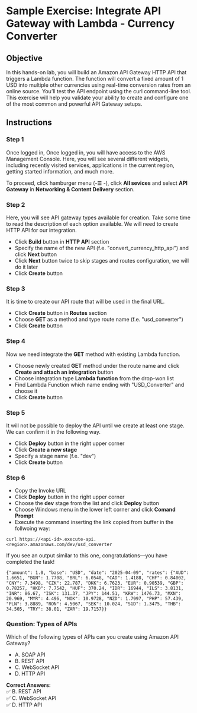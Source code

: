 # Sample Exercise: Integrate API Gateway with Lambda - Currency Converter

## Objective

In this hands-on lab, you will build an Amazon API Gateway HTTP API that triggers a Lambda function. The function will convert a fixed amount of 1 USD into multiple other currencies using real-time conversion rates from an online source. You’ll test the API endpoint using the curl command-line tool. This exercise will help you validate your ability to create and configure one of the most common and powerful API Gateway setups.

## Instructions

### Step 1

Once logged in, Once logged in, you will have access to the AWS Management Console. Here, you will see several different widgets, including recently visited services, applications in the current region, getting started information, and much more.

To proceed, click hamburger menu (-☰ -), click **All sevices** and select **API Gateway** in **Networking & Content Delivery** section.

### Step 2

Here, you will see API gateway types available for creation. Take some time to read the description of each option available. We will need to create HTTP API for our integration.

* Click **Build** button in **HTTP API** section
* Specify the name of the new API (f.e. "convert_currency_http_api") and click **Next** button
* Click **Next** button twice to skip stages and routes configuration, we will do it later
* Click **Create** button

### Step 3

It is time to create our API route that will be used in the final URL.

* Click **Create** button in **Routes** section
* Choose **GET** as a method and type route name (f.e. "usd_converter")
* Click **Create** button

### Step 4

Now we need integrate the **GET** method with existing Lambda function.

* Choose newly created **GET** method under the route name and click **Create and attach an integration** button
* Choose integration type **Lambda function** from the drop-won list
* Find Lambda Function which name ending with "USD_Converter" and choose it
* Click **Create** button

### Step 5

It will not be possible to deploy the API until we create at least one stage. We can confirm it in the following way.

* Click **Deploy** button in the right upper corner
* Click **Create a new stage**
* Specify a stage name (f.e. "dev")
* Click **Create** button

### Step 6

* Copy the Invoke URL
* Click **Deploy** button in the right upper corner
* Choose the **dev** stage from the list and click **Deploy** button
* Choose Windows menu in the lower left corner and click **Comand Prompt**
* Execute the command inserting the link copied from buffer in the follwoing way:

```
curl https://<api-id>.execute-api.<region>.amazonaws.com/dev/usd_converter
```

If you see an output similar to this one, congratulations—you have completed the task!

```
{"amount": 1.0, "base": "USD", "date": "2025-04-09", "rates": {"AUD": 1.6651, "BGN": 1.7708, "BRL": 6.0548, "CAD": 1.4188, "CHF": 0.84002, "CNY": 7.3498, "CZK": 22.787, "DKK": 6.7623, "EUR": 0.90539, "GBP": 0.78257, "HKD": 7.7542, "HUF": 370.24, "IDR": 16944, "ILS": 3.8131, "INR": 86.67, "ISK": 131.37, "JPY": 144.51, "KRW": 1476.73, "MXN": 20.969, "MYR": 4.496, "NOK": 10.9728, "NZD": 1.7997, "PHP": 57.439, "PLN": 3.8889, "RON": 4.5067, "SEK": 10.024, "SGD": 1.3475, "THB": 34.505, "TRY": 38.01, "ZAR": 19.7157}}
```

### Question: Types of APIs

Which of the following types of APIs can you create using Amazon API Gateway?

- A. SOAP API  
- B. REST API  
- C. WebSocket API  
- D. HTTP API  

**Correct Answers:**  
✅ B. REST API  
✅ C. WebSocket API  
✅ D. HTTP API  
